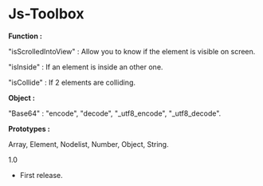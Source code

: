 # Js-Toolbox

**Function :**

"isScrolledIntoView"    : Allow you to know if the element is visible on screen.

"isInside"              : If an element is inside an other one.

"isCollide"             : If 2 elements are colliding.

**Object :**

"Base64" : "encode", "decode", "_utf8_encode", "_utf8_decode".

**Prototypes :**

Array, Element, Nodelist, Number, Object, String.

1.0 

- First release.